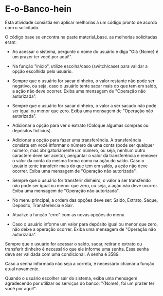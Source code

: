 # E-o-Banco-hein
Esta atividade consistia em aplicar melhorias a um código pronto de acordo com o solicitado.

 O código base se encontra na paste material_base. as melhorias solicitadas eram:

- Ao acessar o sistema, pergunte o nome do usuário e diga "Olá {Nome} é um prazer ter você por aqui!".

- Na função "inicio", utilize escolha/caso (switch/case) para validar a opção escolhida pelo usuário.

- Sempre que o usuário for sacar dinheiro, o valor restante não pode ser negativo, ou seja, caso o usuário tente sacar mais do que tem em saldo, a ação não deve ocorrer. Exiba uma mensagem de "Operação não autorizada".

- Sempre que o usuário for sacar dinheiro, o valor a ser sacado não pode ser igual ou menor que zero. Exiba uma mensagem de "Operação não autorizada".

- Adicionar a opção para ver o extrato (Coloque algumas compras ou depósitos fictícios).

- Adicionar a opção para fazer uma transferência. A transferência consiste em você informar o número de uma conta (pode ser qualquer número, mas obrigatoriamente um número, ou seja, nenhum outro caractere deve ser aceito), perguntar o valor da transferência e remover o valor da conta da mesma forma como na ação do saldo. Caso o usuário tente transferir mais do que tem em saldo, a ação não deve ocorrer. Exiba uma mensagem de "Operação não autorizada".

- Sempre que o usuário for transferir dinheiro, o valor a ser transferido não pode ser igual ou menor que zero, ou seja, a ação não deve ocorrer. Exiba uma mensagem de "Operação não autorizada".

- No menu principal, a ordem das opções deve ser: Saldo, Extrato, Saque, Depósito, Transferência e Sair.

- Atualize a função "erro" com as novas opções do menu.

- Caso o usuário informe um valor para depósito igual ou menor que zero, não deixe a operação ocorrer. Exiba uma mensagem de "Operação não autorizada".

Sempre que o usuário for acessar o saldo, sacar, retirar o extrato ou transferir dinheiro é necessário que ele informe uma senha. Essa senha deve ser validada com uma condicional. A senha é 3589.

Caso a senha informada não seja a correta, é necessário chamar a função atual novamente.

Quando o usuário escolher sair do sistema, exiba uma mensagem agradecendo por utilizar os serviços do banco: "{Nome}, foi um prazer ter você por aqui!".
